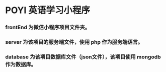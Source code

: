 # POYI 英语学习小程序
### frontEnd 为微信小程序项目文件夹。
### server 为该项目的服务端文件，使用 php 作为服务端语言。
### database 为该项目数据库文件（json文件），该项目使用 mongodb 作为数据库。
